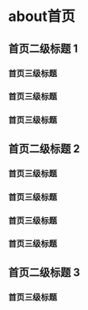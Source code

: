 # about首页

## 首页二级标题 1
### 首页三级标题
### 首页三级标题
### 首页三级标题

## 首页二级标题 2
### 首页三级标题
### 首页三级标题
### 首页三级标题
### 首页三级标题

## 首页二级标题 3
### 首页三级标题